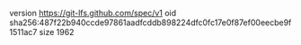 version https://git-lfs.github.com/spec/v1
oid sha256:487f22b940ccde97861aadfcddb898224dfc0fc17e0f87ef00eecbe9f1511ac7
size 1962
